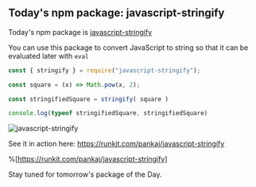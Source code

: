 ## Today's npm package: javascript-stringify

Today's npm package is [javascript-stringify](https://www.npm/js.com/package/javascript-stringify) 

You can use this package to convert JavaScript to string so that it can be evaluated later with `eval`

```js
const { stringify } = require("javascript-stringify");

const square = (x) => Math.pow(x, 2);

const stringifiedSquare = stringify( square )

console.log(typeof stringifiedSquare, stringifiedSquare)
```

![javascript-stringify](https://cdn.hashnode.com/res/hashnode/image/upload/v1623788914556/15UUG7a-6.png)

See it in action here: https://runkit.com/pankaj/javascript-stringify

%[https://runkit.com/pankaj/javascript-stringify]

Stay tuned for tomorrow's package of the Day.